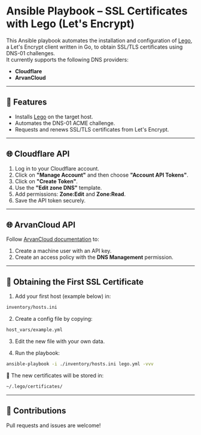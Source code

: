 # Ansible Playbook – SSL Certificates with Lego (Let's Encrypt)

This Ansible playbook automates the installation and configuration of [Lego](https://go-acme.github.io/lego/), a Let's Encrypt client written in Go, to obtain SSL/TLS certificates using DNS-01 challenges.  
It currently supports the following DNS providers:

- **Cloudflare**
- **ArvanCloud**

---

## 🚀 Features

- Installs [Lego](https://go-acme.github.io/lego/) on the target host.
- Automates the DNS-01 ACME challenge.
- Requests and renews SSL/TLS certificates from Let's Encrypt.

---

## 🌐 Cloudflare API 

1. Log in to your Cloudflare account.  
2. Click on **"Manage Account"** and then choose **"Account API Tokens"**.  
3. Click on **"Create Token"**.  
4. Use the **"Edit zone DNS"** template.  
5. Add permissions: **Zone:Edit** and **Zone:Read**.  
6. Save the API token securely.  

---

## 🌐 ArvanCloud API

Follow [ArvanCloud documentation](https://docs.arvancloud.ir/fa/accounts/iam/machine-user) to:  
1. Create a machine user with an API key.  
2. Create an access policy with the **DNS Management** permission.  

---

## 🔑 Obtaining the First SSL Certificate

1. Add your first host (example below) in:  

```bash
inventory/hosts.ini
```  

2. Create a config file by copying:  

```bash
host_vars/example.yml
```  

3. Edit the new file with your own data.  

4. Run the playbook:  

```bash
ansible-playbook -i ./inventory/hosts.ini lego.yml -vvv
```

📂 The new certificates will be stored in:  

```bash
~/.lego/certificates/
```

---

## 🙌 Contributions

Pull requests and issues are welcome!  
